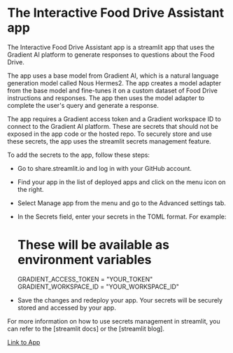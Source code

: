 # The Interactive Food Drive Assistant app

The Interactive Food Drive Assistant app is a streamlit app that uses the Gradient AI platform to generate responses to questions about the Food Drive.

The app uses a base model from Gradient AI, which is a natural language generation model called Nous Hermes2. The app creates a model adapter from the base model and fine-tunes it on a custom dataset of Food Drive instructions and responses. The app then uses the model adapter to complete the user's query and generate a response.

The app requires a Gradient access token and a Gradient workspace ID to connect to the Gradient AI platform. These are secrets that should not be exposed in the app code or the hosted repo. To securely store and use these secrets, the app uses the streamlit secrets management feature.

To add the secrets to the app, follow these steps:

- Go to share.streamlit.io and log in with your GitHub account.
- Find your app in the list of deployed apps and click on the menu icon on the right.
- Select Manage app from the menu and go to the Advanced settings tab.
- In the Secrets field, enter your secrets in the TOML format. For example:

    # These will be available as environment variables
    GRADIENT_ACCESS_TOKEN = "YOUR_TOKEN"
    GRADIENT_WORKSPACE_ID = "YOUR_WORKSPACE_ID"

- Save the changes and redeploy your app. Your secrets will be securely stored and accessed by your app.

For more information on how to use secrets management in streamlit, you can refer to the [streamlit docs] or the [streamlit blog].


[Link to App](https://chatbot-c9tfhdbmxtzoyx4fu9ferg.streamlit.app/)
